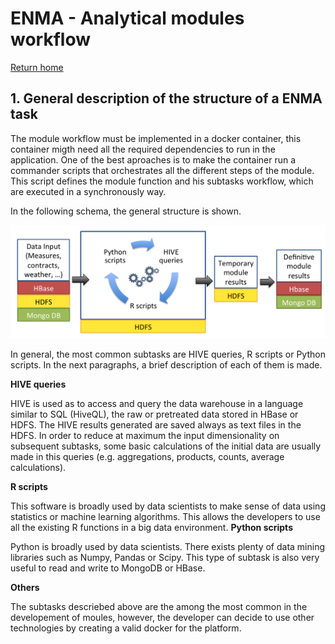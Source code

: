 # ENMA - Analytical modules workflow

[Return home](../README.md)

## 1. General description of the structure of a ENMA task

The module workflow must be implemented in a docker container, this container migth need all the required dependencies to run
in the application. One of the best aproaches is to make the container run a commander scripts that orchestrates all the different
steps of the module. This script defines the module function and his subtasks workflow, which are executed in a synchronously way.

In the following schema, the general structure is shown.

![ENMA Architecture](../pictures/modules_general_structure.png)

In general, the most common subtasks are HIVE queries, R scripts or Python scripts. In the next paragraphs, a brief description of each of them is made.

**HIVE queries**

HIVE is used as to access and query the data warehouse in a language similar to SQL (HiveQL), the raw or pretreated data stored in HBase or HDFS. The HIVE results generated are saved always as text files in the HDFS. In order to reduce at maximum the input dimensionality on subsequent subtasks, some basic calculations of the initial data are usually made in this queries (e.g. aggregations, products, counts, average calculations).

**R scripts**

This software is broadly used by data scientists to make sense of data using statistics or machine learning algorithms. This allows the developers to use all the existing R functions in a big data environment.
**Python scripts**

Python is broadly used by data scientists. There exists plenty of data mining libraries such as Numpy, Pandas or Scipy. This type of subtask is also very useful to read and write to MongoDB or HBase.

**Others**

The subtasks descriebed above are the among the most common in the developement of moules, however, the developer can decide to use other technologies by creating a valid docker for the platform.
